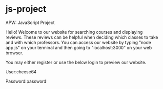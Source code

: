 # js-project
APW: JavaScript Project

Hello! 
Welcome to our website for searching courses and displaying reviews. These reviews can be helpful when deciding which classes to take and with which professors. You can access our website by typing "node app.js" on your terminal and then going to "localhost:3000" on your web browser.

You may either register or use the below login to preview our website.

User:cheese64

Password:password
